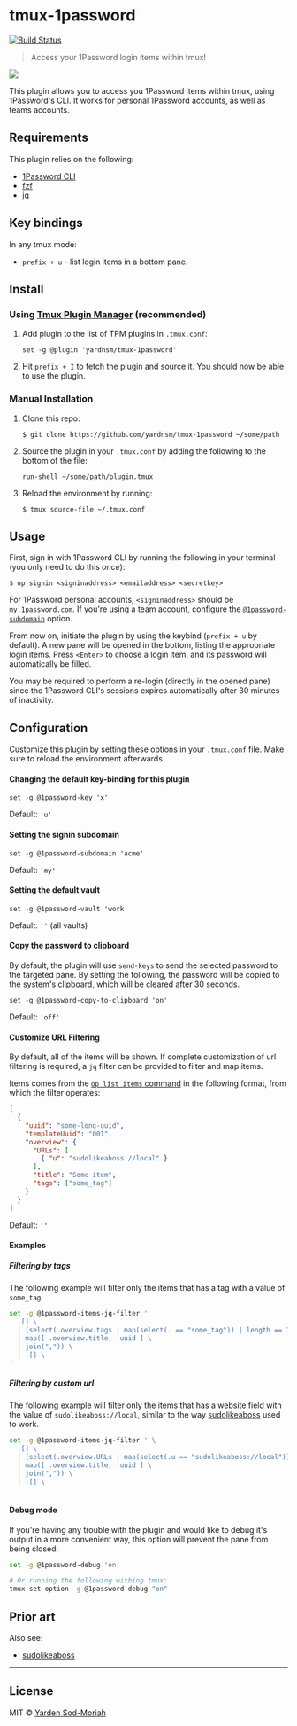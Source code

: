 # tmux-1password

[![Build Status](https://travis-ci.org/yardnsm/tmux-1password.svg?branch=master)](https://travis-ci.org/yardnsm/tmux-1password)

> Access your 1Password login items within tmux!

![](.github/screenshot.gif)

This plugin allows you to access you 1Password items within tmux, using 1Password's CLI. It works
for personal 1Password accounts, as well as teams accounts.

## Requirements

This plugin relies on the following:

- [1Password CLI](https://support.1password.com/command-line-getting-started/)
- [fzf](https://github.com/junegunn/fzf)
- [jq](https://stedolan.github.io/jq/)

## Key bindings

In any tmux mode:

- `prefix + u` - list login items in a bottom pane.

## Install

### Using [Tmux Plugin Manager](https://github.com/tmux-plugins/tpm) (recommended)

1. Add plugin to the list of TPM plugins in `.tmux.conf`:

    ```
    set -g @plugin 'yardnsm/tmux-1password'
    ```

2. Hit `prefix + I` to fetch the plugin and source it. You should now be able to use the plugin.

### Manual Installation

1. Clone this repo:

    ```console
    $ git clone https://github.com/yardnsm/tmux-1password ~/some/path
    ```

2. Source the plugin in your `.tmux.conf` by adding the following to the bottom of the file:

    ```
    run-shell ~/some/path/plugin.tmux
    ```

3. Reload the environment by running:

    ```console
    $ tmux source-file ~/.tmux.conf
    ```

## Usage

First, sign in with 1Password CLI by running the following in your terminal (you only need to do
this *once*):

```console
$ op signin <signinaddress> <emailaddress> <secretkey>
```

For 1Password personal accounts, `<signinaddress>` should be `my.1password.com`. If you're using a
team account, configure the [`@1password-subdomain`](#setting-the-signin-subdomain) option.

From now on, initiate the plugin by using the keybind (`prefix + u` by default). A new pane will be
opened in the bottom, listing the appropriate login items. Press `<Enter>` to choose a login item,
and its password will automatically be filled.

You may be required to perform a re-login (directly in the opened pane) since the 1Password CLI's
sessions expires automatically after 30 minutes of inactivity.

## Configuration

Customize this plugin by setting these options in your `.tmux.conf` file. Make sure to reload the
environment afterwards.

#### Changing the default key-binding for this plugin

```
set -g @1password-key 'x'
```

Default: `'u'`

#### Setting the signin subdomain

```
set -g @1password-subdomain 'acme'
```

Default: `'my'`

#### Setting the default vault

```
set -g @1password-vault 'work'
```

Default: `''` (all vaults)

#### Copy the password to clipboard

By default, the plugin will use `send-keys` to send the selected password to the targeted pane. By
setting the following, the password will be copied to the system's clipboard, which will be cleared
after 30 seconds.

```
set -g @1password-copy-to-clipboard 'on'
```

Default: `'off'`

#### Customize URL Filtering

By default, all of the items will be shown. If complete customization of url filtering is required,
a `jq` filter can be provided to filter and map items.

Items comes from the [`op list items`
command](https://support.1password.com/command-line/#list-objects) in the following format, from
which the filter operates:

```json
[
  {
    "uuid": "some-long-uuid",
    "templateUuid": "001",
    "overview": {
      "URLs": [
        { "u": "sudolikeaboss://local" }
      ],
      "title": "Some item",
      "tags": ["some_tag"]
    }
  }
]
```


Default: `''`

#### Examples

##### Filtering by tags

The following example will filter only the items that has a tag with a value of `some_tag`.

```sh
set -g @1password-items-jq-filter '
  .[] \
  | [select(.overview.tags | map(select(. == "some_tag")) | length == 1)?] \
  | map([ .overview.title, .uuid ] \
  | join(",")) \
  | .[] \
'
```

##### Filtering by custom url

The following example will filter only the items that has a website field with the value of
`sudolikeaboss://local`, similar to the way
[sudolikeaboss](https://github.com/ravenac95/sudolikeaboss) used to work.

```sh
set -g @1password-items-jq-filter ' \
  .[] \
  | [select(.overview.URLs | map(select(.u == "sudolikeaboss://local")) | length == 1)?] \
  | map([ .overview.title, .uuid ] \
  | join(",")) \
  | .[] \
'
```

#### Debug mode

If you're having any trouble with the plugin and would like to debug it's output in a more
convenient way, this option will prevent the pane from being closed.

```sh
set -g @1password-debug 'on'

# Or running the following withing tmux:
tmux set-option -g @1password-debug "on"

```

## Prior art

Also see:

- [sudolikeaboss](https://github.com/ravenac95/sudolikeaboss)

---

## License

MIT © [Yarden Sod-Moriah](http://yardnsm.net/)
